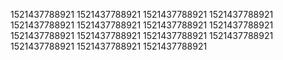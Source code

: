 1521437788921
1521437788921
1521437788921
1521437788921
1521437788921
1521437788921
1521437788921
1521437788921
1521437788921
1521437788921
1521437788921
1521437788921
1521437788921
1521437788921
1521437788921